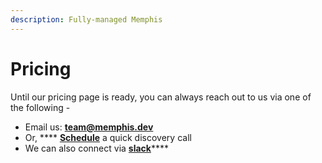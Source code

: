 ```yaml
---
description: Fully-managed Memphis
---
```


# Pricing

Until our pricing page is ready, you can always reach out to us via one of the following -&#x20;

* Email us: **team@memphis.dev**
* Or, **** [**Schedule**](https://calendly.com/yanivbhemo/onboard-call-to-memphis-dev) a quick discovery call
* We can also connect via [**slack**](https://join.slack.com/share/enQtNDkzNjYyMTIzMTk4Ni01MWNmMzQ4YTdhOWQ4NWRmYTgyNDIzZTg1MWY1NTI2MmJjMDdkMzE2YmRiYWNjYjE0ZjM3NGY2ZmI1Yjg5MTcx)****
